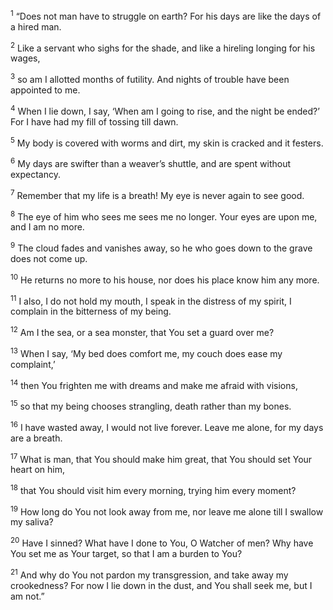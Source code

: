 <sup>1</sup> “Does not man have to struggle on earth? For his days are like the days of a hired man.

<sup>2</sup> Like a servant who sighs for the shade, and like a hireling longing for his wages,

<sup>3</sup> so am I allotted months of futility. And nights of trouble have been appointed to me.

<sup>4</sup> When I lie down, I say, ‘When am I going to rise, and the night be ended?’ For I have had my fill of tossing till dawn.

<sup>5</sup> My body is covered with worms and dirt, my skin is cracked and it festers.

<sup>6</sup> My days are swifter than a weaver’s shuttle, and are spent without expectancy.

<sup>7</sup> Remember that my life is a breath! My eye is never again to see good.

<sup>8</sup> The eye of him who sees me sees me no longer. Your eyes are upon me, and I am no more.

<sup>9</sup> The cloud fades and vanishes away, so he who goes down to the grave does not come up.

<sup>10</sup> He returns no more to his house, nor does his place know him any more.

<sup>11</sup> I also, I do not hold my mouth, I speak in the distress of my spirit, I complain in the bitterness of my being.

<sup>12</sup> Am I the sea, or a sea monster, that You set a guard over me?

<sup>13</sup> When I say, ‘My bed does comfort me, my couch does ease my complaint,’

<sup>14</sup> then You frighten me with dreams and make me afraid with visions,

<sup>15</sup> so that my being chooses strangling, death rather than my bones.

<sup>16</sup> I have wasted away, I would not live forever. Leave me alone, for my days are a breath.

<sup>17</sup> What is man, that You should make him great, that You should set Your heart on him,

<sup>18</sup> that You should visit him every morning, trying him every moment?

<sup>19</sup> How long do You not look away from me, nor leave me alone till I swallow my saliva?

<sup>20</sup> Have I sinned? What have I done to You, O Watcher of men? Why have You set me as Your target, so that I am a burden to You?

<sup>21</sup> And why do You not pardon my transgression, and take away my crookedness? For now I lie down in the dust, and You shall seek me, but I am not.”

